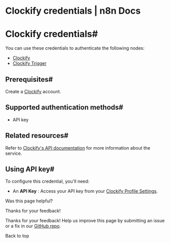 # Clockify credentials | n8n Docs

[ ](https://github.com/n8n-io/n8n-docs/edit/main/docs/integrations/builtin/credentials/clockify.md "Edit this page")

# Clockify credentials#

You can use these credentials to authenticate the following nodes:

  * [Clockify](../../app-nodes/n8n-nodes-base.clockify/)
  * [Clockify Trigger](../../trigger-nodes/n8n-nodes-base.clockifytrigger/)

## Prerequisites#

Create a [Clockify](https://www.clockify.com/) account.

## Supported authentication methods#

  * API key

## Related resources#

Refer to [Clockify's API documentation](https://docs.developer.clockify.me/) for more information about the service.

## Using API key#

To configure this credential, you'll need:

  * An **API Key** : Access your API key from your [Clockify Profile Settings](https://clockify.me/help/users/profile-settings).

Was this page helpful? 

Thanks for your feedback! 

Thanks for your feedback! Help us improve this page by submitting an issue or a fix in our [GitHub repo](https://github.com/n8n-io/n8n-docs). 

Back to top